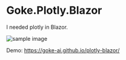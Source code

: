 # Goke.Plotly.Blazor

I needed plotly in Blazor.

![sample image](https://raw.githubusercontent.com/goke-ai/images/sample.png)

Demo:  <https://goke-ai.github.io/plotly-blazor/>
